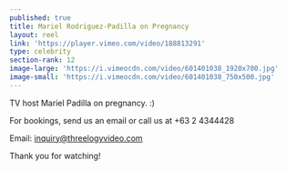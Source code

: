 ```yaml
---
published: true
title: Mariel Rodriguez-Padilla on Pregnancy
layout: reel
link: 'https://player.vimeo.com/video/188813291'
type: celebrity
section-rank: 12
image-large: 'https://i.vimeocdn.com/video/601401038_1920x700.jpg'
image-small: 'https://i.vimeocdn.com/video/601401038_750x500.jpg'
---
```

TV host Mariel Padilla on pregnancy. :) 

For bookings, send us an email or call us at +63 2 4344428

Email: inquiry@threelogyvideo.com

Thank you for watching! 
